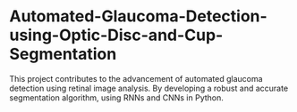 # Automated-Glaucoma-Detection-using-Optic-Disc-and-Cup-Segmentation
This project contributes to the advancement of automated glaucoma detection using retinal image analysis. By developing a robust and accurate segmentation algorithm, using RNNs and CNNs in Python.
